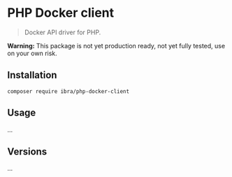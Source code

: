  PHP Docker client
==================
> Docker API driver for PHP.

**Warning:** This package is not yet production ready, not yet fully tested, use on your own risk.

Installation
------------
    composer require ibra/php-docker-client

Usage
-----
...

Versions
--------
...
